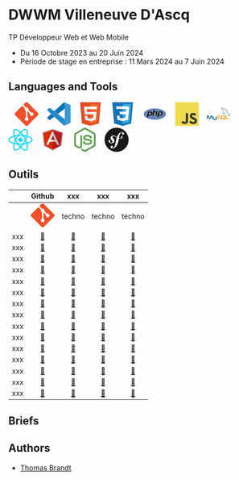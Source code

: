 # DWWM Villeneuve D'Ascq

TP Développeur Web et Web Mobile
- Du 16 Octobre 2023 au 20 Juin 2024
- Période de stage en entreprise : 11 Mars 2024 au 7 Juin 2024

## Languages and Tools

&nbsp;&nbsp;
![img_git](./profile/img/git.svg)
&nbsp;&nbsp;
![img_vscode](./profile/img/vscode.svg)
&nbsp;&nbsp;
![img_html](./profile/img/html.svg)
&nbsp;&nbsp;
![img_css](./profile/img/css.svg)
&nbsp;&nbsp;
![img_php](./profile/img/php.svg)
&nbsp;&nbsp;
![img_javascript](./profile/img/javascript.svg)
&nbsp;&nbsp;
![img_mysql](./profile/img/mysql.svg)
&nbsp;&nbsp;
![img_react](./profile/img/react.svg)
&nbsp;&nbsp;
![img_angular](./profile/img/angular.svg)
&nbsp;&nbsp;
![img_node](./profile/img/node.svg)
&nbsp;&nbsp;
![img_symfony](./profile/img/symfony.svg)

## Outils

|  | Github | xxx | xxx | xxx |
| :----: | :----: | :----: | :----: | :----: |
|  | ![img_git](./profile/img/git.svg) | techno | techno | techno |
| xxx | <a href="https://github.com/#">🔗</a> | <a href="https://github.com/#">🔗</a> | <a href="https://github.com/#">🔗</a> | <a href="https://github.com/#">🔗</a> |
| xxx | <a href="https://github.com/#">🔗</a> | <a href="https://github.com/#">🔗</a> | <a href="https://github.com/#">🔗</a> | <a href="https://github.com/#">🔗</a> |
| xxx | <a href="https://github.com/#">🔗</a> | <a href="https://github.com/#">🔗</a> | <a href="https://github.com/#">🔗</a> | <a href="https://github.com/#">🔗</a> |
| xxx | <a href="https://github.com/#">🔗</a> | <a href="https://github.com/#">🔗</a> | <a href="https://github.com/#">🔗</a> | <a href="https://github.com/#">🔗</a> |
| xxx | <a href="https://github.com/#">🔗</a> | <a href="https://github.com/#">🔗</a> | <a href="https://github.com/#">🔗</a> | <a href="https://github.com/#">🔗</a> |
| xxx | <a href="https://github.com/#">🔗</a> | <a href="https://github.com/#">🔗</a> | <a href="https://github.com/#">🔗</a> | <a href="https://github.com/#">🔗</a> |
| xxx | <a href="https://github.com/#">🔗</a> | <a href="https://github.com/#">🔗</a> | <a href="https://github.com/#">🔗</a> | <a href="https://github.com/#">🔗</a> |
| xxx | <a href="https://github.com/#">🔗</a> | <a href="https://github.com/#">🔗</a> | <a href="https://github.com/#">🔗</a> | <a href="https://github.com/#">🔗</a> |
| xxx | <a href="https://github.com/#">🔗</a> | <a href="https://github.com/#">🔗</a> | <a href="https://github.com/#">🔗</a> | <a href="https://github.com/#">🔗</a> |
| xxx | <a href="https://github.com/#">🔗</a> | <a href="https://github.com/#">🔗</a> | <a href="https://github.com/#">🔗</a> | <a href="https://github.com/#">🔗</a> |
| xxx | <a href="https://github.com/#">🔗</a> | <a href="https://github.com/#">🔗</a> | <a href="https://github.com/#">🔗</a> | <a href="https://github.com/#">🔗</a> |
| xxx | <a href="https://github.com/#">🔗</a> | <a href="https://github.com/#">🔗</a> | <a href="https://github.com/#">🔗</a> | <a href="https://github.com/#">🔗</a> |
| xxx | <a href="https://github.com/#">🔗</a> | <a href="https://github.com/#">🔗</a> | <a href="https://github.com/#">🔗</a> | <a href="https://github.com/#">🔗</a> |
| xxx | <a href="https://github.com/#">🔗</a> | <a href="https://github.com/#">🔗</a> | <a href="https://github.com/#">🔗</a> | <a href="https://github.com/#">🔗</a> |
| xxx | <a href="https://github.com/#">🔗</a> | <a href="https://github.com/#">🔗</a> | <a href="https://github.com/#">🔗</a> | <a href="https://github.com/#">🔗</a> |



## Briefs



## Authors
* [Thomas Brandt](https://github.com/BrandtThomas)

